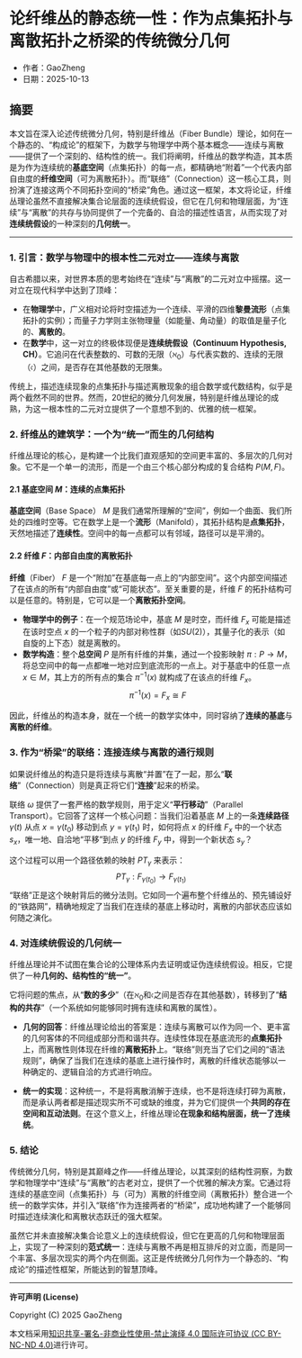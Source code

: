 # 论纤维丛的静态统一性：作为点集拓扑与离散拓扑之桥梁的传统微分几何

- 作者：GaoZheng
- 日期：2025-10-13

## 摘要
本文旨在深入论述传统微分几何，特别是纤维丛（Fiber Bundle）理论，如何在一个静态的、“构成论”的框架下，为数学与物理学中两个基本概念——连续与离散——提供了一个深刻的、结构性的统一。我们将阐明，纤维丛的数学构造，其本质是为作为连续统的**基底空间**（点集拓扑）的每一点，都精确地“附着”一个代表内部自由度的**纤维空间**（可为离散拓扑）。而“联络”（Connection）这一核心工具，则扮演了连接这两个不同拓扑空间的“桥梁”角色。通过这一框架，本文将论证，纤维丛理论虽然不直接解决集合论层面的连续统假设，但它在几何和物理层面，为“连续”与“离散”的共存与协同提供了一个完备的、自洽的描述性语言，从而实现了对**连续统假设**的一种深刻的**几何统一**。

---

### **1. 引言：数学与物理中的根本性二元对立——连续与离散**

自古希腊以来，对世界本质的思考始终在“连续”与“离散”的二元对立中摇摆。这一对立在现代科学中达到了顶峰：
* 在**物理学**中，广义相对论将时空描述为一个连续、平滑的四维**黎曼流形**（点集拓扑的实例）；而量子力学则主张物理量（如能量、角动量）的取值是量子化的、**离散的**。
* 在**数学**中，这一对立的终极体现便是**连续统假设（Continuum Hypothesis, CH）**。它追问在代表整数的、可数的无限（$\aleph_0$）与代表实数的、连续的无限（$\mathfrak{c}$）之间，是否存在其他基数的无限集。

传统上，描述连续现象的点集拓扑与描述离散现象的组合数学或代数结构，似乎是两个截然不同的世界。然而，20世纪的微分几何发展，特别是纤维丛理论的成熟，为这一根本性的二元对立提供了一个意想不到的、优雅的统一框架。

### **2. 纤维丛的建筑学：一个为“统一”而生的几何结构**

纤维丛理论的核心，是构建一个比我们直观感知的空间更丰富的、多层次的几何对象。它不是一个单一的流形，而是一个由三个核心部分构成的复合结构 $P(M, F)$。

#### **2.1 基底空间 $M$：连续的点集拓扑**

**基底空间**（Base Space） $M$ 是我们通常所理解的“空间”，例如一个曲面、我们所处的四维时空等。它在数学上是一个**流形**（Manifold），其拓扑结构是**点集拓扑**，天然地描述了**连续性**。空间中的每一点都可以有邻域，路径可以是平滑的。

#### **2.2 纤维 $F$：内部自由度的离散拓扑**

**纤维**（Fiber） $F$ 是一个“附加”在基底每一点上的“内部空间”。这个内部空间描述了在该点的所有“内部自由度”或“可能状态”。至关重要的是，纤维 $F$ 的拓扑结构可以是任意的。特别是，它可以是一个**离散拓扑空间**。
* **物理学中的例子**：在一个规范场论中，基底 $M$ 是时空，而纤维 $F_x$ 可能是描述在该时空点 $x$ 的一个粒子的内部对称性群（如$SU(2)$），其量子化的表示（如自旋的上下态）就是离散的。
* **数学构造**：整个**总空间** $P$ 是所有纤维的并集，通过一个投影映射 $\pi: P \to M$，将总空间中的每一点都唯一地对应到底流形的一点上。对于基底中的任意一点 $x \in M$，其上方的所有点的集合 $\pi^{-1}(x)$ 就构成了在该点的纤维 $F_x$。
    $$\pi^{-1}(x) = F_x \cong F$$

因此，纤维丛的构造本身，就在一个统一的数学实体中，同时容纳了**连续的基底**与**离散的纤维**。

### **3. 作为“桥梁”的联络：连接连续与离散的通行规则**

如果说纤维丛的构造只是将连续与离散“并置”在了一起，那么“**联络**”（Connection）则是真正将它们“**连接**”起来的桥梁。

联络 $\omega$ 提供了一套严格的数学规则，用于定义“**平行移动**”（Parallel Transport）。它回答了这样一个核心问题：当我们沿着基底 $M$ 上的一条**连续路径** $\gamma(t)$ 从点 $x = \gamma(t_0)$ 移动到点 $y = \gamma(t_1)$ 时，如何将点 $x$ 的纤维 $F_x$ 中的一个状态 $s_x$，唯一地、自洽地“平移”到点 $y$ 的纤维 $F_y$ 中，得到一个新状态 $s_y$？

这个过程可以用一个路径依赖的映射 $PT_{\gamma}$ 来表示：
$$PT_{\gamma}: F_{\gamma(t_0)} \to F_{\gamma(t_1)}$$
“联络”正是这个映射背后的微分法则。它如同一个遍布整个纤维丛的、预先铺设好的“铁路网”，精确地规定了当我们在连续的基底上移动时，离散的内部状态应该如何随之演化。

### **4. 对连续统假设的几何统一**

纤维丛理论并不试图在集合论的公理体系内去证明或证伪连续统假设。相反，它提供了一种**几何的、结构性的“统一”**。

它将问题的焦点，从“**数的多少**”（在$\aleph_0$和$\mathfrak{c}$之间是否存在其他基数），转移到了“**结构的共存**”（一个系统如何能够同时拥有连续和离散的属性）。

* **几何的回答**：纤维丛理论给出的答案是：连续与离散可以作为同一个、更丰富的几何客体的不同组成部分而和谐共存。连续性体现在基底流形的**点集拓扑**上，而离散性则体现在纤维的**离散拓扑**上。“联络”则充当了它们之间的“语法规则”，确保了当我们在连续的基底上进行操作时，离散的纤维状态能够以一种确定的、逻辑自洽的方式进行响应。

* **统一的实现**：这种统一，不是将离散消解于连续，也不是将连续打碎为离散，而是承认两者都是描述现实所不可或缺的维度，并为它们提供一个**共同的存在空间和互动法则**。在这个意义上，纤维丛理论**在现象和结构层面，统一了连续统**。

### **5. 结论**

传统微分几何，特别是其巅峰之作——纤维丛理论，以其深刻的结构性洞察，为数学和物理学中“连续”与“离散”的古老对立，提供了一个优雅的解决方案。它通过将连续的基底空间（点集拓扑）与（可为）离散的纤维空间（离散拓扑）整合进一个统一的数学实体，并引入“联络”作为连接两者的“桥梁”，成功地构建了一个能够同时描述连续演化和离散状态跃迁的强大框架。

虽然它并未直接解决集合论意义上的连续统假设，但它在更高的几何和物理层面上，实现了一种深刻的**范式统一**：连续与离散不再是相互排斥的对立面，而是同一个丰富、多层次现实的两个内在侧面。这正是传统微分几何作为一个静态的、“构成论”的描述性框架，所能达到的智慧顶峰。

---

**许可声明 (License)**

Copyright (C) 2025 GaoZheng

本文档采用[知识共享-署名-非商业性使用-禁止演绎 4.0 国际许可协议 (CC BY-NC-ND 4.0)](https://creativecommons.org/licenses/by-nc-nd/4.0/deed.zh-Hans)进行许可。
